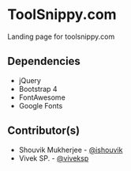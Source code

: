 # ToolSnippy.com

Landing page for toolsnippy.com

## Dependencies

* jQuery
* Bootstrap 4
* FontAwesome
* Google Fonts

## Contributor(s)

* Shouvik Mukherjee - [@ishouvik](https://twitter.com/ishouvik)
* Vivek SP. - [@viveksp](https://twitter.com/viveksp)
